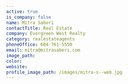 ```yaml
---
active: true
is_company: false
name: Mitra Saberi
contactTitle: Real Estate
company: Evergreen West Realty
category: realestateagents
phoneOffice: 604-761-5550
email: mitra@mitrasaberi.com
image_path:
color:
website:
profile_image_path: /images/mitra-s--web.jpg
---
```



